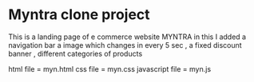 <h1>Myntra clone project</h1>
This is a landing page of e commerce website MYNTRA in this I added a navigation bar a image which changes in every 5 sec , a fixed discount banner , different categories of products 

html file = myn.html
css file = myn.css
javascript file = myn.js

